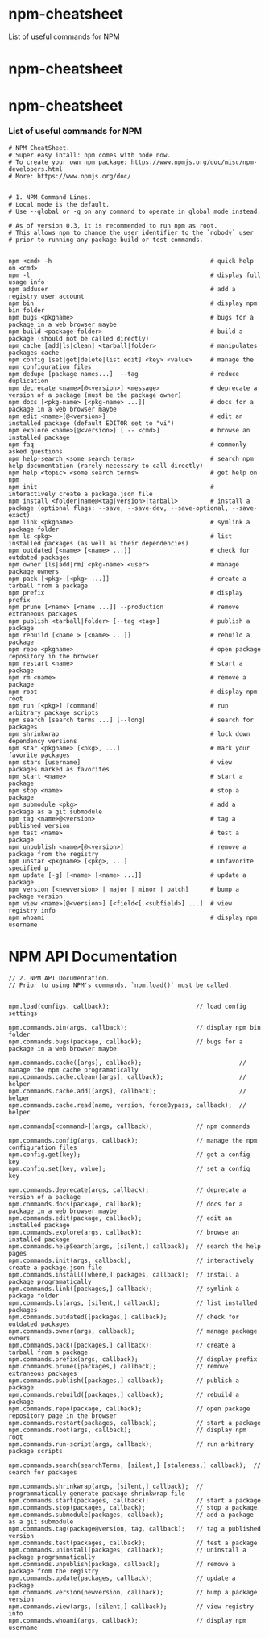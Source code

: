 npm-cheatsheet
==============

List of useful commands for NPM


npm-cheatsheet
==============



npm-cheatsheet
==============



### List of useful commands for NPM

    # NPM CheatSheet.
    # Super easy intall: npm comes with node now.
    # To create your own npm package: https://www.npmjs.org/doc/misc/npm-developers.html
    # More: https://www.npmjs.org/doc/


    # 1. NPM Command Lines.
    # Local mode is the default.
    # Use --global or -g on any command to operate in global mode instead.

    # As of version 0.3, it is recommended to run npm as root.
    # This allows npm to change the user identifier to the `nobody` user
    # prior to running any package build or test commands.


    npm <cmd> -h                                            # quick help on <cmd>
    npm -l                                                  # display full usage info
    npm adduser                                             # add a registry user account
    npm bin                                                 # display npm bin folder
    npm bugs <pkgname>                                      # bugs for a package in a web browser maybe
    npm build <package-folder>                              # build a package (should not be called directly)
    npm cache [add|ls|clean] <tarball|folder>               # manipulates packages cache
    npm config [set|get|delete|list|edit] <key> <value>     # manage the npm configuration files
    npm dedupe [package names...]  --tag                    # reduce duplication
    npm decrecate <name>[@<version>] <message>              # deprecate a version of a package (must be the package owner)
    npm docs [<pkg-name> [<pkg-name> ...]]                  # docs for a package in a web browser maybe
    npm edit <name>[@<version>]                             # edit an installed package (default EDITOR set to "vi")
    npm explore <name>[@<version>] [ -- <cmd>]              # browse an installed package
    npm faq                                                 # commonly asked questions
    npm help-search <some search terms>                     # search npm help documentation (rarely necessary to call directly)
    npm help <topic> <some search terms>                    # get help on npm
    npm init                                                # interactively create a package.json file
    npm install <folder|name@<tag|version>|tarball>         # install a package (optional flags: --save, --save-dev, --save-optional, --save-exact)
    npm link <pkgname>                                      # symlink a package folder
    npm ls <pkg>                                            # list installed packages (as well as their dependencies)
    npm outdated [<name> [<name> ...]]                      # check for outdated packages
    npm owner [ls|add|rm] <pkg-name> <user>                 # manage package owners
    npm pack [<pkg> [<pkg> ...]]                            # create a tarball from a package
    npm prefix                                              # display prefix
    npm prune [<name> [<name ...]] --production             # remove extraneous packages
    npm publish <tarball|folder> [--tag <tag>]              # publish a package
    npm rebuild [<name > [<name> ...]]                      # rebuild a package
    npm repo <pkgname>                                      # open package repository in the browser
    npm restart <name>                                      # start a package
    npm rm <name>                                           # remove a package
    npm root                                                # display npm root
    npm run [<pkg>] [command]                               # run arbitrary package scripts
    npm search [search terms ...] [--long]                  # search for packages
    npm shrinkwrap                                          # lock down dependency versions
    npm star <pkgname> [<pkg>, ...]                         # mark your favorite packages
    npm stars [username]                                    # view packages marked as favorites
    npm start <name>                                        # start a package
    npm stop <name>                                         # stop a package
    npm submodule <pkg>                                     # add a package as a git submodule
    npm tag <name>@<version>                                # tag a published version
    npm test <name>                                         # test a package
    npm unpublish <name>[@<version>]                        # remove a package from the registry
    npm unstar <pkgname> [<pkg>, ...]                       # Unfavorite specified p
    npm update [-g] [<name> [<name> ...]]                   # update a package
    npm version [<newversion> | major | minor | patch]      # bump a package version
    npm view <name>[@<version>] [<field<[.<subfield>] ...]  # view registry info
    npm whoami                                              # display npm username

# NPM API Documentation



    // 2. NPM API Documentation.
    // Prior to using NPM's commands, `npm.load()` must be called.


    npm.load(configs, callback);                        // load config settings

    npm.commands.bin(args, callback);                   // display npm bin folder
    npm.commands.bugs(package, callback);               // bugs for a package in a web browser maybe

    npm.commands.cache([args], callback);                           // manage the npm cache programatically
    npm.commands.cache.clean([args], callback);                     // helper
    npm.commands.cache.add([args], callback);                       // helper
    npm.commands.cache.read(name, version, forceBypass, callback);  // helper

    npm.commands[<command>](args, callback);            // npm commands

    npm.commands.config(args, callback);                // manage the npm configuration files
    npm.config.get(key);                                // get a config key
    npm.config.set(key, value);                         // set a config key

    npm.commands.deprecate(args, callback);             // deprecate a version of a package
    npm.commands.docs(package, callback);               // docs for a package in a web browser maybe
    npm.commands.edit(package, callback);               // edit an installed package
    npm.commands.explore(args, callback);               // browse an installed package
    npm.commands.helpSearch(args, [silent,] callback);  // search the help pages
    npm.commands.init(args, callback);                  // interactively create a package.json file
    npm.commands.install([where,] packages, callback);  // install a package programatically
    npm.commands.link([packages,] callback);            // symlink a package folder
    npm.commands.ls(args, [silent,] callback);          // list installed packages
    npm.commands.outdated([packages,] callback);        // check for outdated packages
    npm.commands.owner(args, callback);                 // manage package owners
    npm.commands.pack([packages,] callback);            // create a tarball from a package
    npm.commands.prefix(args, callback);                // display prefix
    npm.commands.prune([packages,] callback);           // remove extraneous packages
    npm.commands.publish([packages,] callback);         // publish a package
    npm.commands.rebuild([packages,] callback);         // rebuild a package
    npm.commands.repo(package, callback);               // open package repository page in the browser
    npm.commands.restart(packages, callback);           // start a package
    npm.commands.root(args, callback);                  // display npm root
    npm.commands.run-script(args, callback);            // run arbitrary package scripts

    npm.commands.search(searchTerms, [silent,] [staleness,] callback);  // search for packages

    npm.commands.shrinkwrap(args, [silent,] callback);  // programmatically generate package shrinkwrap file
    npm.commands.start(packages, callback);             // start a package
    npm.commands.stop(packages, callback);              // stop a package
    npm.commands.submodule(packages, callback);         // add a package as a git submodule
    npm.commands.tag(package@version, tag, callback);   // tag a published version
    npm.commands.test(packages, callback);              // test a package
    npm.commands.uninstall(packages, callback);         // uninstall a package programmatically
    npm.commands.unpublish(package, callback);          // remove a package from the registry
    npm.commands.update(packages, callback);            // update a package
    npm.commands.version(newversion, callback);         // bump a package version
    npm.commands.view(args, [silent,] callback);        // view registry info
    npm.commands.whoami(args, callback);                // display npm username
